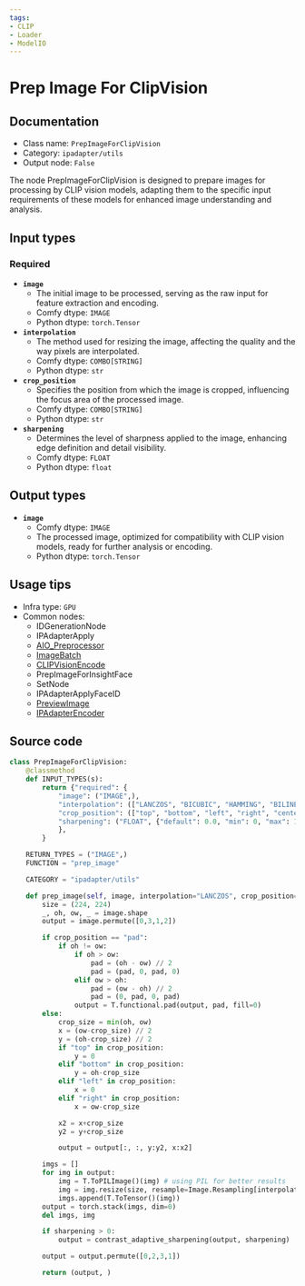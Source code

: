 ```yaml
---
tags:
- CLIP
- Loader
- ModelIO
---
```


# Prep Image For ClipVision
## Documentation
- Class name: `PrepImageForClipVision`
- Category: `ipadapter/utils`
- Output node: `False`

The node PrepImageForClipVision is designed to prepare images for processing by CLIP vision models, adapting them to the specific input requirements of these models for enhanced image understanding and analysis.
## Input types
### Required
- **`image`**
    - The initial image to be processed, serving as the raw input for feature extraction and encoding.
    - Comfy dtype: `IMAGE`
    - Python dtype: `torch.Tensor`
- **`interpolation`**
    - The method used for resizing the image, affecting the quality and the way pixels are interpolated.
    - Comfy dtype: `COMBO[STRING]`
    - Python dtype: `str`
- **`crop_position`**
    - Specifies the position from which the image is cropped, influencing the focus area of the processed image.
    - Comfy dtype: `COMBO[STRING]`
    - Python dtype: `str`
- **`sharpening`**
    - Determines the level of sharpness applied to the image, enhancing edge definition and detail visibility.
    - Comfy dtype: `FLOAT`
    - Python dtype: `float`
## Output types
- **`image`**
    - Comfy dtype: `IMAGE`
    - The processed image, optimized for compatibility with CLIP vision models, ready for further analysis or encoding.
    - Python dtype: `torch.Tensor`
## Usage tips
- Infra type: `GPU`
- Common nodes:
    - IDGenerationNode
    - IPAdapterApply
    - [AIO_Preprocessor](../../comfyui_controlnet_aux/Nodes/AIO_Preprocessor.md)
    - [ImageBatch](../../Comfy/Nodes/ImageBatch.md)
    - [CLIPVisionEncode](../../Comfy/Nodes/CLIPVisionEncode.md)
    - PrepImageForInsightFace
    - SetNode
    - IPAdapterApplyFaceID
    - [PreviewImage](../../Comfy/Nodes/PreviewImage.md)
    - [IPAdapterEncoder](../../ComfyUI_IPAdapter_plus/Nodes/IPAdapterEncoder.md)



## Source code
```python
class PrepImageForClipVision:
    @classmethod
    def INPUT_TYPES(s):
        return {"required": {
            "image": ("IMAGE",),
            "interpolation": (["LANCZOS", "BICUBIC", "HAMMING", "BILINEAR", "BOX", "NEAREST"],),
            "crop_position": (["top", "bottom", "left", "right", "center", "pad"],),
            "sharpening": ("FLOAT", {"default": 0.0, "min": 0, "max": 1, "step": 0.05}),
            },
        }

    RETURN_TYPES = ("IMAGE",)
    FUNCTION = "prep_image"

    CATEGORY = "ipadapter/utils"

    def prep_image(self, image, interpolation="LANCZOS", crop_position="center", sharpening=0.0):
        size = (224, 224)
        _, oh, ow, _ = image.shape
        output = image.permute([0,3,1,2])

        if crop_position == "pad":
            if oh != ow:
                if oh > ow:
                    pad = (oh - ow) // 2
                    pad = (pad, 0, pad, 0)
                elif ow > oh:
                    pad = (ow - oh) // 2
                    pad = (0, pad, 0, pad)
                output = T.functional.pad(output, pad, fill=0)
        else:
            crop_size = min(oh, ow)
            x = (ow-crop_size) // 2
            y = (oh-crop_size) // 2
            if "top" in crop_position:
                y = 0
            elif "bottom" in crop_position:
                y = oh-crop_size
            elif "left" in crop_position:
                x = 0
            elif "right" in crop_position:
                x = ow-crop_size

            x2 = x+crop_size
            y2 = y+crop_size

            output = output[:, :, y:y2, x:x2]

        imgs = []
        for img in output:
            img = T.ToPILImage()(img) # using PIL for better results
            img = img.resize(size, resample=Image.Resampling[interpolation])
            imgs.append(T.ToTensor()(img))
        output = torch.stack(imgs, dim=0)
        del imgs, img

        if sharpening > 0:
            output = contrast_adaptive_sharpening(output, sharpening)

        output = output.permute([0,2,3,1])

        return (output, )

```
